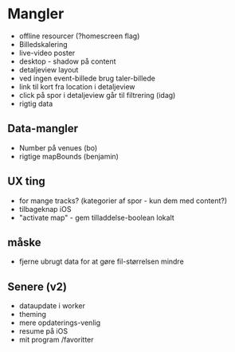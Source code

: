 # Mangler

* offline resourcer (?homescreen flag)
* Billedskalering
* live-video poster
* desktop - shadow på content
* detaljeview layout
* ved ingen event-billede brug taler-billede
* link til kort fra location i detaljeview
* click på spor i detaljeview går til filtrering (idag)
* rigtig data

## Data-mangler

* Number på venues (bo)
* rigtige mapBounds (benjamin)

## UX ting

* for mange tracks? (kategorier af spor - kun dem med content?) 
* tilbageknap iOS 
* "activate map" - gem tilladdelse-boolean lokalt 

## måske

* fjerne ubrugt data for at gøre fil-størrelsen mindre

## Senere (v2)

* dataupdate i worker
* theming
* mere opdaterings-venlig
* resume på iOS
* mit program /favoritter
